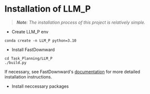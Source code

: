 # Installation of LLM_P

> ***Note**: The installation process of this project is relatively simple.*

- Create LLM_P env
```
conda create -n LLM_P python=3.10
```

- Install FastDownward 

```
cd Task_Planning/LLM_P
./build.py
```

If necessary, see FastDownward's [documentation](https://drive.google.com/file/d/16HlP14IN06asIXYAZ8RHR1P7-cEYwhA6/view) for more detailed installation instructions.

- Install neccessary packages
